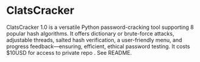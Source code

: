 # ClatsCracker
ClatsCracker 1.0 is a versatile Python password-cracking tool supporting 8 popular hash algorithms. It offers dictionary or brute-force attacks, adjustable threads, salted hash verification, a user-friendly menu, and progress feedback—ensuring, efficient, ethical password testing. It costs $10USD for access to private repo . See README.
